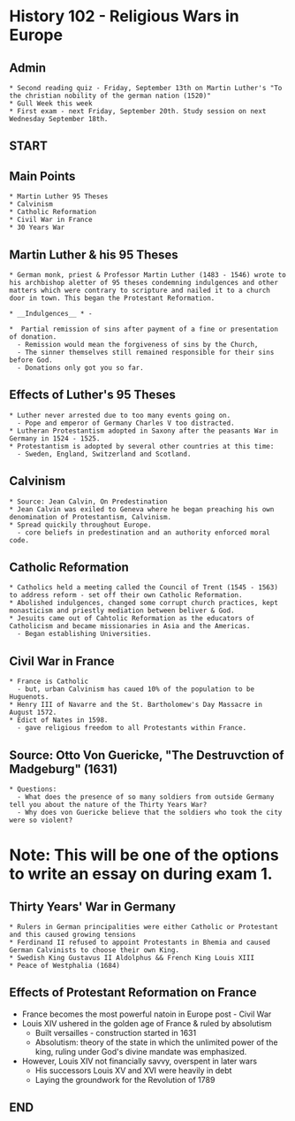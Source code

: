 # History 102 - Religious Wars in Europe

## Admin
	* Second reading quiz - Friday, September 13th on Martin Luther's "To the christian nobility of the german nation (1520)"
	* Gull Week this week
	* First exam - next Friday, September 20th. Study session on next Wednesday September 18th.

## START

## Main Points
    * Martin Luther 95 Theses
    * Calvinism
    * Catholic Reformation
    * Civil War in France
    * 30 Years War


## Martin Luther & his 95 Theses

    * German monk, priest & Professor Martin Luther (1483 - 1546) wrote to his archbishop aletter of 95 theses condemning indulgences and other matters which were contrary to scripture and nailed it to a church       door in town. This began the Protestant Reformation.
    
    * __Indulgences__ * -

    *  Partial remission of sins after payment of a fine or presentation of donation.
      - Remission would mean the forgiveness of sins by the Church, 
      - The sinner themselves still remained responsible for their sins before God. 
      - Donations only got you so far.

## Effects of Luther's 95 Theses

    * Luther never arrested due to too many events going on.
      - Pope and emperor of Germany Charles V too distracted.
    * Lutheran Protestantism adopted in Saxony after the peasants War in Germany in 1524 - 1525.
    * Protestantism is adopted by several other countries at this time:
      - Sweden, England, Switzerland and Scotland.

##  Calvinism

    * Source: Jean Calvin, On Predestination
    * Jean Calvin was exiled to Geneva where he began preaching his own denomination of Protestantism, Calvinism.
    * Spread quickily throughout Europe.
      - core beliefs in predestination and an authority enforced moral code.

## Catholic Reformation

    * Catholics held a meeting called the Council of Trent (1545 - 1563) to address reform - set off their own Catholic Reformation.
    * Abolished indulgences, changed some corrupt church practices, kept monasticism and priestly mediation between beliver & God.
    * Jesuits came out of Cahtolic Reformation as the educators of Catholicism and became missionaries in Asia and the Americas.
      - Began establishing Universities.

## Civil War in France

    * France is Catholic
      - but, urban Calvinism has caued 10% of the population to be Huguenots.
    * Henry III of Navarre and the St. Bartholomew's Day Massacre in August 1572.
    * Edict of Nates in 1598.
      - gave religious freedom to all Protestants within France.

## Source: Otto Von Guericke, "The Destruvction of Madgeburg" (1631)

    * Questions:
      - What does the presence of so many soldiers from outside Germany tell you about the nature of the Thirty Years War?
      - Why does von Guericke believe that the soldiers who took the city were so violent?

# Note: This will be one of the options to write an essay on during exam 1.

## Thirty Years' War in Germany

    * Rulers in German principalities were either Catholic or Protestant and this caused growing tensions
    * Ferdinand II refused to appoint Protestants in Bhemia and caused German Calvinists to choose their own King.
    * Swedish King Gustavus II Aldolphus && French King Louis XIII
    * Peace of Westphalia (1684)



## Effects of Protestant Reformation on France
   
   * France becomes the most powerful natoin in Europe post - Civil War
   * Louis XIV ushered in the golden age of France & ruled by absolutism
     - Built versailles - construction started in 1631
     - Absolutism: theory of the state in which the unlimited power of the king, ruling under God's divine mandate was emphasized.
   * However, Louis XIV not financially savvy, overspent in later wars
     - His successors Louis XV and XVI were heavily in debt
     - Laying the groundwork for the Revolution of 1789 

##  END
